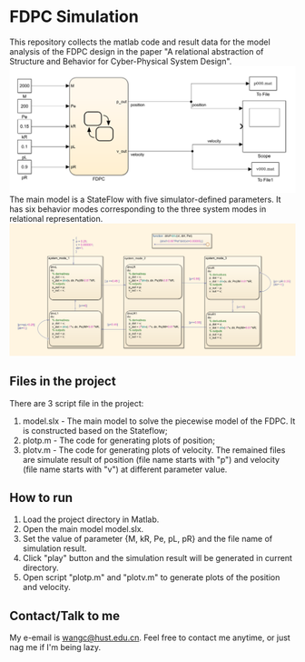 # FDPC Simulation

This repository collects the matlab code and result data for the model analysis of the FDPC design in the paper "A relational abstraction of Structure and Behavior for Cyber-Physical System Design".
![The top model](img/top.png "Top model")
The main model is a StateFlow with five simulator-defined parameters. It has six behavior modes corresponding to the three system modes in relational representation.
![The modes of the stateflow](img/system_modes.png "System modes")

## Files in the project

There are 3 script file in the project:

1. model.slx - The main model to solve the piecewise model of the FDPC. It is constructed based on the Stateflow;
2. plotp.m - The code for generating plots of position;
3. plotv.m - The code for generating plots of velocity.
The remained files are simulate result of position (file name starts with "p") and velocity (file name starts with "v") at different parameter value.

## How to run

1. Load the project directory in Matlab.
2. Open the main model model.slx.
3. Set the value of parameter {M, kR, Pe, pL, pR} and the file name of simulation result.
4. Click "play" button and the simulation result will be generated in current directory.
5. Open script "plotp.m" and "plotv.m" to generate plots of the position and velocity.

## Contact/Talk to me

My e-email is wangc@hust.edu.cn. Feel free to contact me anytime, or just nag me if I'm being lazy.
